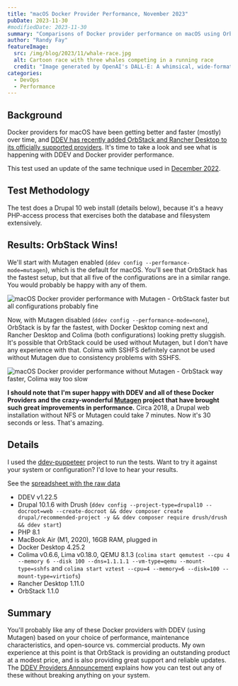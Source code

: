 ```yaml
---
title: "macOS Docker Provider Performance, November 2023"
pubDate: 2023-11-30
#modifiedDate: 2023-11-30
summary: "Comparisons of Docker provider performance on macOS using OrbStack, Docker Desktop, and Colima"
author: "Randy Fay"
featureImage:
  src: /img/blog/2023/11/whale-race.jpg
  alt: Cartoon race with three whales competing in a running race
  credit: "Image generated by OpenAI's DALL-E: A whimsical, wide-format scene depicting three whales, each uniquely designed and humorously wearing athletic gear, competing in a running race."
categories:
  - DevOps
  - Performance
---
```


## Background

Docker providers for macOS have been getting better and faster (mostly) over time, and [DDEV has recently added OrbStack and Rancher Desktop to its officially supported providers](docker-providers.md). It's time to take a look and see what is happening with DDEV and Docker provider performance.

This test used an update of the same technique used in [December 2022](ddev-docker-desktop-and-colima-benchmarking-updated-dec-2022.md).

## Test Methodology

The test does a Drupal 10 web install (details below), because it's a heavy PHP-access process that exercises both the database and filesystem extensively.

## Results: OrbStack Wins!

We'll start with Mutagen enabled (`ddev config --performance-mode=mutagen`), which is the default for macOS. You'll see that OrbStack has the fastest setup, but that all five of the configurations are in a similar range. You would probably be happy with any of them.

![macOS Docker provider performance with Mutagen - OrbStack faster but all configurations probably fine](/img/blog/2023/11/d10_web_install_mutagen.svg)

Now, with Mutagen disabled (`ddev config --performance-mode=none`), OrbStack is by far the fastest, with Docker Desktop coming next and Rancher Desktop and Colima (both configurations) looking pretty sluggish. It's possible that OrbStack could be used without Mutagen, but I don't have any experience with that. Colima with SSHFS definitely cannot be used without Mutagen due to consistency problems with SSHFS.

![macOS Docker provider performance without Mutagen - OrbStack way faster, Colima way too slow](/img/blog/2023/11/d10_web_install_no_mutagen.svg)

**I should note that I'm super happy with DDEV and all of these Docker Providers and the crazy-wonderful [Mutagen](https://mutagen.io) project that have brought such great improvements in performance.** Circa 2018, a Drupal web installation without NFS or Mutagen could take 7 minutes. Now it's 30 seconds or less. That's amazing.

## Details

I used the [ddev-puppeteer](https://github.com/ddev/ddev-puppeteer) project to run the tests. Want to try it against your system or configuration? I'd love to hear your results.

See the [spreadsheet with the raw data](https://docs.google.com/spreadsheets/d/14d79oUItssfB1_spUjjGOPkhumARXyhF0DNBK1kp2KA/edit?usp=sharing)

- DDEV v1.22.5
- Drupal 10.1.6 with Drush (`ddev config --project-type=drupal10 --docroot=web --create-docroot && ddev composer create drupal/recommended-project -y && ddev composer require drush/drush && ddev start`)
- PHP 8.1
- MacBook Air (M1, 2020), 16GB RAM, plugged in
- Docker Desktop 4.25.2
- Colima v0.6.6, Lima v0.18.0, QEMU 8.1.3 (`colima start qemutest --cpu 4 --memory 6 --disk 100 --dns=1.1.1.1 --vm-type=qemu --mount-type=sshfs` and `colima start vztest --cpu=4 --memory=6 --disk=100 --mount-type=virtiofs`)
- Rancher Desktop 1.11.0
- OrbStack 1.1.0

## Summary

You'll probably like any of these Docker providers with DDEV (using Mutagen) based on your choice of performance, maintenance characteristics, and open-source vs. commercial products. My own experience at this point is that OrbStack is providing an outstanding product at a modest price, and is also providing great support and reliable updates. The [DDEV Providers Announcement](/blog/docker-providers) explains how you can test out any of these without breaking anything on your system.
